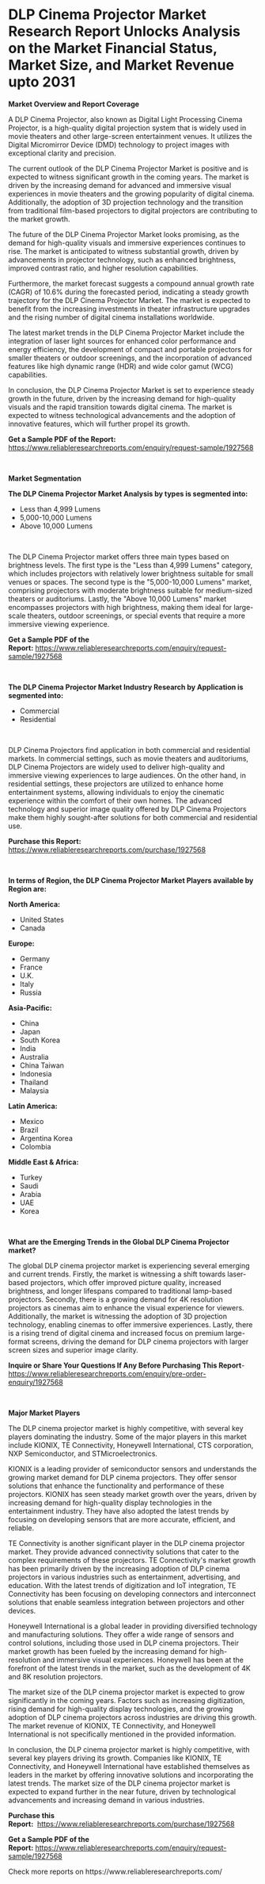 <p><h1>DLP Cinema Projector Market Research Report Unlocks Analysis on the Market Financial Status, Market Size, and Market Revenue upto 2031</h1></p><p><strong>Market Overview and Report Coverage</strong></p>
<p><p>A DLP Cinema Projector, also known as Digital Light Processing Cinema Projector, is a high-quality digital projection system that is widely used in movie theaters and other large-screen entertainment venues. It utilizes the Digital Micromirror Device (DMD) technology to project images with exceptional clarity and precision.</p><p>The current outlook of the DLP Cinema Projector Market is positive and is expected to witness significant growth in the coming years. The market is driven by the increasing demand for advanced and immersive visual experiences in movie theaters and the growing popularity of digital cinema. Additionally, the adoption of 3D projection technology and the transition from traditional film-based projectors to digital projectors are contributing to the market growth.</p><p>The future of the DLP Cinema Projector Market looks promising, as the demand for high-quality visuals and immersive experiences continues to rise. The market is anticipated to witness substantial growth, driven by advancements in projector technology, such as enhanced brightness, improved contrast ratio, and higher resolution capabilities.</p><p>Furthermore, the market forecast suggests a compound annual growth rate (CAGR) of 10.6% during the forecasted period, indicating a steady growth trajectory for the DLP Cinema Projector Market. The market is expected to benefit from the increasing investments in theater infrastructure upgrades and the rising number of digital cinema installations worldwide.</p><p>The latest market trends in the DLP Cinema Projector Market include the integration of laser light sources for enhanced color performance and energy efficiency, the development of compact and portable projectors for smaller theaters or outdoor screenings, and the incorporation of advanced features like high dynamic range (HDR) and wide color gamut (WCG) capabilities.</p><p>In conclusion, the DLP Cinema Projector Market is set to experience steady growth in the future, driven by the increasing demand for high-quality visuals and the rapid transition towards digital cinema. The market is expected to witness technological advancements and the adoption of innovative features, which will further propel its growth.</p></p>
<p><strong>Get a Sample PDF of the Report:</strong> <a href="https://www.reliableresearchreports.com/enquiry/request-sample/1927568">https://www.reliableresearchreports.com/enquiry/request-sample/1927568</a></p>
<p>&nbsp;</p>
<p><strong>Market Segmentation</strong></p>
<p><strong>The DLP Cinema Projector Market Analysis by types is segmented into:</strong></p>
<p><ul><li>Less than 4,999 Lumens</li><li>5,000-10,000 Lumens</li><li>Above 10,000 Lumens</li></ul></p>
<p>&nbsp;</p>
<p><p>The DLP Cinema Projector market offers three main types based on brightness levels. The first type is the "Less than 4,999 Lumens" category, which includes projectors with relatively lower brightness suitable for small venues or spaces. The second type is the "5,000-10,000 Lumens" market, comprising projectors with moderate brightness suitable for medium-sized theaters or auditoriums. Lastly, the "Above 10,000 Lumens" market encompasses projectors with high brightness, making them ideal for large-scale theaters, outdoor screenings, or special events that require a more immersive viewing experience.</p></p>
<p><strong>Get a Sample PDF of the Report:</strong>&nbsp;<a href="https://www.reliableresearchreports.com/enquiry/request-sample/1927568">https://www.reliableresearchreports.com/enquiry/request-sample/1927568</a></p>
<p>&nbsp;</p>
<p><strong>The DLP Cinema Projector Market Industry Research by Application is segmented into:</strong></p>
<p><ul><li>Commercial</li><li>Residential</li></ul></p>
<p>&nbsp;</p>
<p><p>DLP Cinema Projectors find application in both commercial and residential markets. In commercial settings, such as movie theaters and auditoriums, DLP Cinema Projectors are widely used to deliver high-quality and immersive viewing experiences to large audiences. On the other hand, in residential settings, these projectors are utilized to enhance home entertainment systems, allowing individuals to enjoy the cinematic experience within the comfort of their own homes. The advanced technology and superior image quality offered by DLP Cinema Projectors make them highly sought-after solutions for both commercial and residential use.</p></p>
<p><strong>Purchase this Report:</strong>&nbsp; <a href="https://www.reliableresearchreports.com/purchase/1927568">https://www.reliableresearchreports.com/purchase/1927568</a></p>
<p>&nbsp;</p>
<p><strong>In terms of Region, the DLP Cinema Projector Market Players available by Region are:</strong></p>
<p>
    <p> <strong> North America: </strong>
        <ul>
            <li>United States</li>
            <li>Canada</li>
        </ul>
        </p> 
    <p> <strong> Europe: </strong>
        <ul>
            <li>Germany</li>
            <li>France</li>
            <li>U.K.</li>
            <li>Italy</li>
            <li>Russia</li>
        </ul>
        </p> 
    <p> <strong> Asia-Pacific: </strong>
        <ul>
            <li>China</li>
            <li>Japan</li>
            <li>South Korea</li>
            <li>India</li>
            <li>Australia</li>
            <li>China Taiwan</li>
            <li>Indonesia</li>
            <li>Thailand</li>
            <li>Malaysia</li>
        </ul>
        </p> 
    <p> <strong> Latin America: </strong>
        <ul>
            <li>Mexico</li>
            <li>Brazil</li>
            <li>Argentina Korea</li>
            <li>Colombia</li>
        </ul>
        </p> 
    <p> <strong> Middle East & Africa: </strong>
        <ul>
            <li>Turkey</li>
            <li>Saudi</li>
            <li>Arabia</li>
            <li>UAE</li>
            <li>Korea</li>
        </ul>
    </p>
    </p>
<p>&nbsp;</p>
<p><strong>What are the Emerging Trends in the Global DLP Cinema Projector market?</strong></p>
<p><p>The global DLP cinema projector market is experiencing several emerging and current trends. Firstly, the market is witnessing a shift towards laser-based projectors, which offer improved picture quality, increased brightness, and longer lifespans compared to traditional lamp-based projectors. Secondly, there is a growing demand for 4K resolution projectors as cinemas aim to enhance the visual experience for viewers. Additionally, the market is witnessing the adoption of 3D projection technology, enabling cinemas to offer immersive experiences. Lastly, there is a rising trend of digital cinema and increased focus on premium large-format screens, driving the demand for DLP cinema projectors with larger screen sizes and superior image clarity.</p></p>
<p><strong>Inquire or Share Your Questions If Any Before Purchasing This Report</strong>- <a href="https://www.reliableresearchreports.com/enquiry/pre-order-enquiry/1927568">https://www.reliableresearchreports.com/enquiry/pre-order-enquiry/1927568</a></p>
<p>&nbsp;</p>
<p><strong>Major Market Players</strong></p>
<p><p>The DLP cinema projector market is highly competitive, with several key players dominating the industry. Some of the major players in this market include KIONIX, TE Connectivity, Honeywell International, CTS corporation, NXP Semiconductor, and STMicroelectronics.</p><p>KIONIX is a leading provider of semiconductor sensors and understands the growing market demand for DLP cinema projectors. They offer sensor solutions that enhance the functionality and performance of these projectors. KIONIX has seen steady market growth over the years, driven by increasing demand for high-quality display technologies in the entertainment industry. They have also adopted the latest trends by focusing on developing sensors that are more accurate, efficient, and reliable.</p><p>TE Connectivity is another significant player in the DLP cinema projector market. They provide advanced connectivity solutions that cater to the complex requirements of these projectors. TE Connectivity's market growth has been primarily driven by the increasing adoption of DLP cinema projectors in various industries such as entertainment, advertising, and education. With the latest trends of digitization and IoT integration, TE Connectivity has been focusing on developing connectors and interconnect solutions that enable seamless integration between projectors and other devices.</p><p>Honeywell International is a global leader in providing diversified technology and manufacturing solutions. They offer a wide range of sensors and control solutions, including those used in DLP cinema projectors. Their market growth has been fueled by the increasing demand for high-resolution and immersive visual experiences. Honeywell has been at the forefront of the latest trends in the market, such as the development of 4K and 8K resolution projectors.</p><p>The market size of the DLP cinema projector market is expected to grow significantly in the coming years. Factors such as increasing digitization, rising demand for high-quality display technologies, and the growing adoption of DLP cinema projectors across industries are driving this growth. The market revenue of KIONIX, TE Connectivity, and Honeywell International is not specifically mentioned in the provided information.</p><p>In conclusion, the DLP cinema projector market is highly competitive, with several key players driving its growth. Companies like KIONIX, TE Connectivity, and Honeywell International have established themselves as leaders in the market by offering innovative solutions and incorporating the latest trends. The market size of the DLP cinema projector market is expected to expand further in the near future, driven by technological advancements and increasing demand in various industries.</p></p>
<p><strong>Purchase this Report:</strong>&nbsp;&nbsp;<a href="https://www.reliableresearchreports.com/purchase/1927568">https://www.reliableresearchreports.com/purchase/1927568</a></p>
<p></p>
<p><strong>Get a Sample PDF of the Report:</strong>&nbsp;<a href="https://www.reliableresearchreports.com/enquiry/request-sample/1927568">https://www.reliableresearchreports.com/enquiry/request-sample/1927568</a></p>
<p>Check more reports on https://www.reliableresearchreports.com/</p>